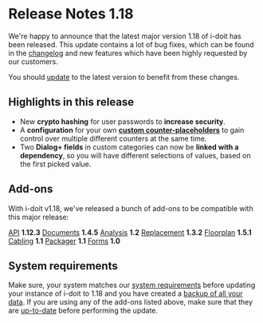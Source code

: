 # Release Notes 1.18

We're happy to announce that the latest major version 1.18 of i-doit has been released. This update contains a lot of bug fixes, which can be found in the [changelog](../release-notes-1.18/index.md) and new features which have been highly requested by our customers.

You should [update](../../../wartung-und-betrieb/update-einspielen.md) to the latest version to benefit from these changes.

Highlights in this release
--------------------------

*   New **crypto hashing** for user passwords to **increase security**.
*   A **configuration** for your own **[custom counter-placeholders](../../../administration/verwaltung/vordefinierte-inhalte/benutzerdefinierte-zaehler.md)** to gain control over multiple different counters at the same time.
*   Two **Dialog+ fields** in custom categories can now be **linked with a dependency**, so you will have different selections of values, based on the first picked value.

Add-ons
-------

With i-doit v1.18, we've released a bunch of add-ons to be compatible with this major release:

[API](../../../i-doit-add-ons/api/index.md) **1.12.3**
[Documents](../../../i-doit-add-ons/documents/index.md) **1.4.5**
[Analysis](../../../i-doit-add-ons/analysis.md) **1.2**
[Replacement](../../../i-doit-add-ons/replacement.md) **1.3.2**
[Floorplan](../../../i-doit-add-ons/floorplan.md) **1.5.1**
[Cabling](../../../i-doit-add-ons/cabling.md) **1.1**
[Packager](../../../i-doit-add-ons/add-on-packager.md) **1.1**
[Forms](../../../i-doit-add-ons/forms/index.md) **1.0**

System requirements
-------------------

Make sure, your system matches our [system requirements](../../../installation/systemvoraussetzungen.md) before updating your instance of i-doit to 1.18 and you have created a [backup of all your data](../../../wartung-und-betrieb/daten-sichern-und-wiederherstellen/index.md).
If you are using any of the add-ons listed above, make sure that they are [up-to-date](../../../i-doit-add-ons/index.md) before performing the update.

